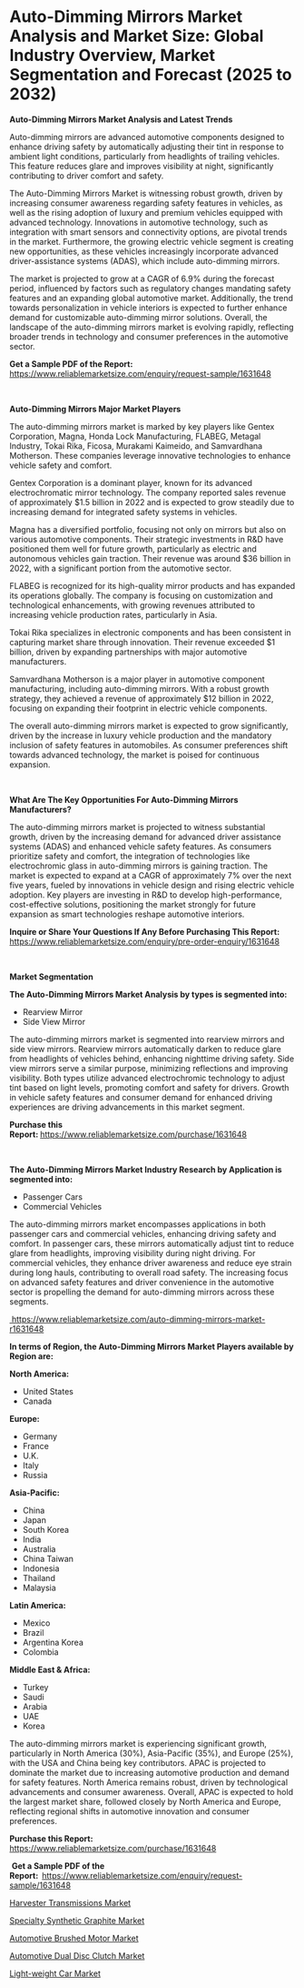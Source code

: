<p><h1>Auto-Dimming Mirrors Market Analysis and Market Size: Global Industry Overview, Market Segmentation and Forecast (2025 to 2032)</h1></p><p><strong>Auto-Dimming Mirrors Market Analysis and Latest Trends</strong></p>
<p><p>Auto-dimming mirrors are advanced automotive components designed to enhance driving safety by automatically adjusting their tint in response to ambient light conditions, particularly from headlights of trailing vehicles. This feature reduces glare and improves visibility at night, significantly contributing to driver comfort and safety.</p><p>The Auto-Dimming Mirrors Market is witnessing robust growth, driven by increasing consumer awareness regarding safety features in vehicles, as well as the rising adoption of luxury and premium vehicles equipped with advanced technology. Innovations in automotive technology, such as integration with smart sensors and connectivity options, are pivotal trends in the market. Furthermore, the growing electric vehicle segment is creating new opportunities, as these vehicles increasingly incorporate advanced driver-assistance systems (ADAS), which include auto-dimming mirrors.</p><p>The market is projected to grow at a CAGR of 6.9% during the forecast period, influenced by factors such as regulatory changes mandating safety features and an expanding global automotive market. Additionally, the trend towards personalization in vehicle interiors is expected to further enhance demand for customizable auto-dimming mirror solutions. Overall, the landscape of the auto-dimming mirrors market is evolving rapidly, reflecting broader trends in technology and consumer preferences in the automotive sector.</p></p>
<p><strong>Get a Sample PDF of the Report:&nbsp;</strong> <a href="https://www.reliablemarketsize.com/enquiry/request-sample/1631648?utm_campaign=1901&utm_medium=2&utm_source=Github&utm_content=ia&utm_term=29032025&utm_id=auto-dimming-mirrors">https://www.reliablemarketsize.com/enquiry/request-sample/1631648</a></p>
<p>&nbsp;</p>
<p><strong>Auto-Dimming Mirrors Major Market Players</strong></p>
<p><p>The auto-dimming mirrors market is marked by key players like Gentex Corporation, Magna, Honda Lock Manufacturing, FLABEG, Metagal Industry, Tokai Rika, Ficosa, Murakami Kaimeido, and Samvardhana Motherson. These companies leverage innovative technologies to enhance vehicle safety and comfort.</p><p>Gentex Corporation is a dominant player, known for its advanced electrochromatic mirror technology. The company reported sales revenue of approximately $1.5 billion in 2022 and is expected to grow steadily due to increasing demand for integrated safety systems in vehicles.</p><p>Magna has a diversified portfolio, focusing not only on mirrors but also on various automotive components. Their strategic investments in R&D have positioned them well for future growth, particularly as electric and autonomous vehicles gain traction. Their revenue was around $36 billion in 2022, with a significant portion from the automotive sector.</p><p>FLABEG is recognized for its high-quality mirror products and has expanded its operations globally. The company is focusing on customization and technological enhancements, with growing revenues attributed to increasing vehicle production rates, particularly in Asia.</p><p>Tokai Rika specializes in electronic components and has been consistent in capturing market share through innovation. Their revenue exceeded $1 billion, driven by expanding partnerships with major automotive manufacturers.</p><p>Samvardhana Motherson is a major player in automotive component manufacturing, including auto-dimming mirrors. With a robust growth strategy, they achieved a revenue of approximately $12 billion in 2022, focusing on expanding their footprint in electric vehicle components.</p><p>The overall auto-dimming mirrors market is expected to grow significantly, driven by the increase in luxury vehicle production and the mandatory inclusion of safety features in automobiles. As consumer preferences shift towards advanced technology, the market is poised for continuous expansion.</p></p>
<p>&nbsp;</p>
<p><strong>What Are The Key Opportunities For Auto-Dimming Mirrors Manufacturers?</strong></p>
<p><p>The auto-dimming mirrors market is projected to witness substantial growth, driven by the increasing demand for advanced driver assistance systems (ADAS) and enhanced vehicle safety features. As consumers prioritize safety and comfort, the integration of technologies like electrochromic glass in auto-dimming mirrors is gaining traction. The market is expected to expand at a CAGR of approximately 7% over the next five years, fueled by innovations in vehicle design and rising electric vehicle adoption. Key players are investing in R&D to develop high-performance, cost-effective solutions, positioning the market strongly for future expansion as smart technologies reshape automotive interiors.</p></p>
<p><strong>Inquire or Share Your Questions If Any Before Purchasing This Report:</strong> <a href="https://www.reliablemarketsize.com/enquiry/pre-order-enquiry/1631648?utm_campaign=1901&utm_medium=2&utm_source=Github&utm_content=ia&utm_term=29032025&utm_id=auto-dimming-mirrors">https://www.reliablemarketsize.com/enquiry/pre-order-enquiry/1631648</a></p>
<p>&nbsp;</p>
<p><strong>Market Segmentation</strong></p>
<p><strong>The Auto-Dimming Mirrors Market Analysis by types is segmented into:</strong></p>
<p><ul><li>Rearview Mirror</li><li>Side View Mirror</li></ul></p>
<p><p>The auto-dimming mirrors market is segmented into rearview mirrors and side view mirrors. Rearview mirrors automatically darken to reduce glare from headlights of vehicles behind, enhancing nighttime driving safety. Side view mirrors serve a similar purpose, minimizing reflections and improving visibility. Both types utilize advanced electrochromic technology to adjust tint based on light levels, promoting comfort and safety for drivers. Growth in vehicle safety features and consumer demand for enhanced driving experiences are driving advancements in this market segment.</p></p>
<p><strong>Purchase this Report:&nbsp;</strong><a href="https://www.reliablemarketsize.com/purchase/1631648?utm_campaign=1901&utm_medium=2&utm_source=Github&utm_content=ia&utm_term=29032025&utm_id=auto-dimming-mirrors">https://www.reliablemarketsize.com/purchase/1631648</a></p>
<p>&nbsp;</p>
<p><strong>The Auto-Dimming Mirrors Market Industry Research by Application is segmented into:</strong></p>
<p><ul><li>Passenger Cars</li><li>Commercial Vehicles</li></ul></p>
<p><p>The auto-dimming mirrors market encompasses applications in both passenger cars and commercial vehicles, enhancing driving safety and comfort. In passenger cars, these mirrors automatically adjust tint to reduce glare from headlights, improving visibility during night driving. For commercial vehicles, they enhance driver awareness and reduce eye strain during long hauls, contributing to overall road safety. The increasing focus on advanced safety features and driver convenience in the automotive sector is propelling the demand for auto-dimming mirrors across these segments.</p></p>
<p><a href="https://www.reliablemarketsize.com/auto-dimming-mirrors-market-r1631648?utm_campaign=1901&utm_medium=2&utm_source=Github&utm_content=ia&utm_term=29032025&utm_id=auto-dimming-mirrors">&nbsp;https://www.reliablemarketsize.com/auto-dimming-mirrors-market-r1631648</a></p>
<p><strong>In terms of Region, the Auto-Dimming Mirrors Market Players available by Region are:</strong></p>
<p>
    <p> <strong> North America: </strong>
        <ul>
            <li>United States</li>
            <li>Canada</li>
        </ul>
        </p> 
    <p> <strong> Europe: </strong>
        <ul>
            <li>Germany</li>
            <li>France</li>
            <li>U.K.</li>
            <li>Italy</li>
            <li>Russia</li>
        </ul>
        </p> 
    <p> <strong> Asia-Pacific: </strong>
        <ul>
            <li>China</li>
            <li>Japan</li>
            <li>South Korea</li>
            <li>India</li>
            <li>Australia</li>
            <li>China Taiwan</li>
            <li>Indonesia</li>
            <li>Thailand</li>
            <li>Malaysia</li>
        </ul>
        </p> 
    <p> <strong> Latin America: </strong>
        <ul>
            <li>Mexico</li>
            <li>Brazil</li>
            <li>Argentina Korea</li>
            <li>Colombia</li>
        </ul>
        </p> 
    <p> <strong> Middle East & Africa: </strong>
        <ul>
            <li>Turkey</li>
            <li>Saudi</li>
            <li>Arabia</li>
            <li>UAE</li>
            <li>Korea</li>
        </ul>
    </p>
    </p>
<p><p>The auto-dimming mirrors market is experiencing significant growth, particularly in North America (30%), Asia-Pacific (35%), and Europe (25%), with the USA and China being key contributors. APAC is projected to dominate the market due to increasing automotive production and demand for safety features. North America remains robust, driven by technological advancements and consumer awareness. Overall, APAC is expected to hold the largest market share, followed closely by North America and Europe, reflecting regional shifts in automotive innovation and consumer preferences.</p></p>
<p><strong>Purchase this Report: </strong><a href="https://www.reliablemarketsize.com/purchase/1631648?utm_campaign=1901&utm_medium=2&utm_source=Github&utm_content=ia&utm_term=29032025&utm_id=auto-dimming-mirrors">https://www.reliablemarketsize.com/purchase/1631648</a></p>
<p>&nbsp;<strong>Get a Sample PDF of the Report:&nbsp;&nbsp;</strong><a href="https://www.reliablemarketsize.com/enquiry/request-sample/1631648?utm_campaign=1901&utm_medium=2&utm_source=Github&utm_content=ia&utm_term=29032025&utm_id=auto-dimming-mirrors">https://www.reliablemarketsize.com/enquiry/request-sample/1631648</a></p>
<p><strong></strong></p>
<p><p><a href="https://github.com/bozzoquishmd/Market-Research-Report-List-1/blob/main/harvester-transmissions-market.md?utm_campaign=1901&utm_medium=2&utm_source=Github&utm_content=ia&utm_term=29032025&utm_id=auto-dimming-mirrors">Harvester Transmissions Market</a></p><p><a href="https://github.com/wiltsdeenyuw/Market-Research-Report-List-1/blob/main/specialty-synthetic-graphite-market.md?utm_campaign=1901&utm_medium=2&utm_source=Github&utm_content=ia&utm_term=29032025&utm_id=auto-dimming-mirrors">Specialty Synthetic Graphite Market</a></p><p><a href="https://github.com/AKSHATREPORTPRIME/Market-Research-Report-List-7/blob/main/automotive-brushed-motor-market.md?utm_campaign=1901&utm_medium=2&utm_source=Github&utm_content=ia&utm_term=29032025&utm_id=auto-dimming-mirrors">Automotive Brushed Motor Market</a></p><p><a href="https://github.com/indrystar/Market-Research-Report-List-5/blob/main/automotive-dual-disc-clutch-market.md?utm_campaign=1901&utm_medium=2&utm_source=Github&utm_content=ia&utm_term=29032025&utm_id=auto-dimming-mirrors">Automotive Dual Disc Clutch Market</a></p><p><a href="https://github.com/fabrehugessf/Market-Research-Report-List-1/blob/main/light-weight-car-market.md?utm_campaign=1901&utm_medium=2&utm_source=Github&utm_content=ia&utm_term=29032025&utm_id=auto-dimming-mirrors">Light-weight Car Market</a></p></p>